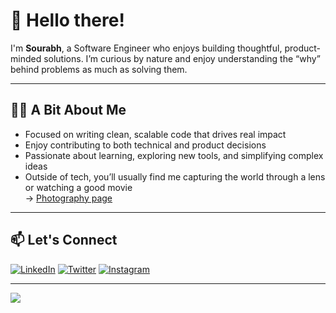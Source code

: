 # 👋 Hello there!

I'm **Sourabh**, a Software Engineer who enjoys building thoughtful, product-minded solutions. I’m curious by nature and enjoy understanding the “why” behind problems as much as solving them.

---

## 👨‍💻 A Bit About Me

- Focused on writing clean, scalable code that drives real impact
- Enjoy contributing to both technical and product decisions
- Passionate about learning, exploring new tools, and simplifying complex ideas
- Outside of tech, you’ll usually find me capturing the world through a lens or watching a good movie  
  → [Photography page](https://www.instagram.com/life.in.pixels1/)

---

## 📫 Let's Connect

[![LinkedIn](https://img.shields.io/badge/LinkedIn-%230077B5.svg?logo=linkedin&logoColor=white)](https://www.linkedin.com/in/sourabhkhot65/)
[![Twitter](https://img.shields.io/badge/Twitter-%231DA1F2.svg?logo=Twitter&logoColor=white)](https://x.com/sourabhk65)
[![Instagram](https://img.shields.io/badge/Instagram-%23E4405F.svg?logo=Instagram&logoColor=white)](https://www.instagram.com/sourabh_7628/)

---

![](https://quotes-github-readme.vercel.app/api?type=horizontal&theme=light)
